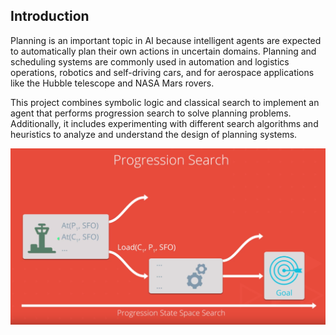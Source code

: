 ## Introduction

Planning is an important topic in AI because intelligent agents are expected to automatically plan their own actions in uncertain domains. Planning and scheduling systems are commonly used in automation and logistics operations, robotics and self-driving cars, and for aerospace applications like the Hubble telescope and NASA Mars rovers.

This project combines symbolic logic and classical search to implement an agent that performs progression search to solve planning problems. Additionally, it includes experimenting with different search algorithms and heuristics to analyze and understand the design of planning systems.

![Progression air cargo search](images/Progression.PNG)
